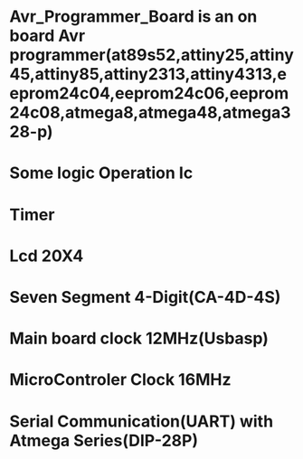 # Avr_Programmer_Board is an on board Avr programmer(at89s52,attiny25,attiny45,attiny85,attiny2313,attiny4313,eeprom24c04,eeprom24c06,eeprom24c08,atmega8,atmega48,atmega328-p) 
# Some logic Operation Ic   
# Timer   
# Lcd 20X4 
# Seven Segment 4-Digit(CA-4D-4S)
# Main board clock 12MHz(Usbasp)
# MicroControler Clock 16MHz
# Serial Communication(UART) with Atmega Series(DIP-28P)
 
      
 
